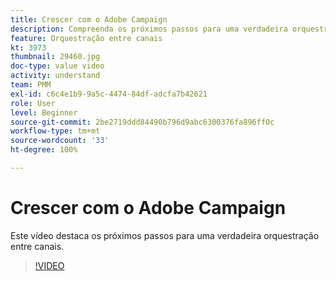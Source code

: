 ```yaml
---
title: Crescer com o Adobe Campaign
description: Compreenda os próximos passos para uma verdadeira orquestração entre canais.
feature: Orquestração entre canais
kt: 3973
thumbnail: 29460.jpg
doc-type: value video
activity: understand
team: PMM
exl-id: c6c4e1b9-9a5c-4474-84df-adcfa7b42621
role: User
level: Beginner
source-git-commit: 2be2719ddd84490b796d9abc6300376fa896ff0c
workflow-type: tm+mt
source-wordcount: '33'
ht-degree: 100%

---
```


# Crescer com o Adobe Campaign

Este vídeo destaca os próximos passos para uma verdadeira orquestração entre canais.

>[!VIDEO](https://video.tv.adobe.com/v/29460?quality=12)
